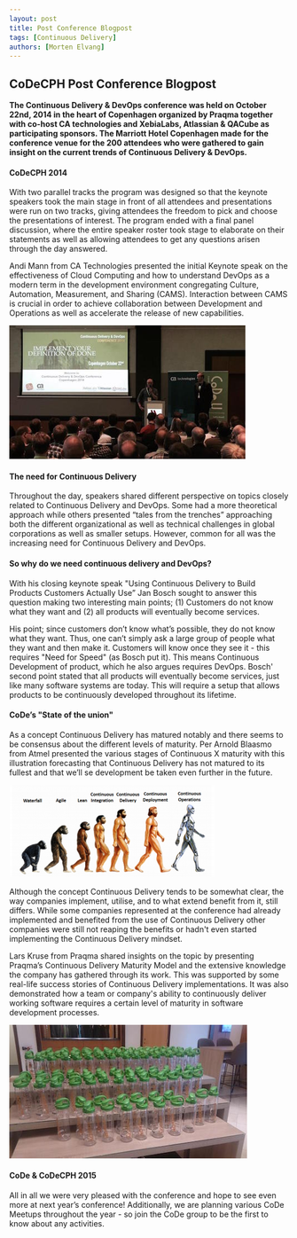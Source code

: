 ```yaml
---
layout: post
title: Post Conference Blogpost
tags: [Continuous Delivery]
authors: [Morten Elvang]
---
```


## CoDeCPH Post Conference Blogpost

**The Continuous Delivery & DevOps conference was held on October 22nd, 2014 in the heart of Copenhagen organized by Praqma together with co-host CA technologies and XebiaLabs, Atlassian & QACube as participating sponsors. The Marriott Hotel Copenhagen made for the conference venue for the 200 attendees who were gathered to gain insight on the current trends of Continuous Delivery & DevOps.**


#### CoDeCPH 2014

With two parallel tracks the program was designed so that the keynote speakers took the main stage in front of all attendees and presentations were run on two tracks, giving attendees the freedom to pick and choose the presentations of interest. The program ended with a final panel discussion, where the entire speaker roster took stage to elaborate on their statements as well as allowing attendees to get any questions arisen through the day answered.

Andi Mann from CA Technologies presented the initial Keynote speak on the effectiveness of Cloud Computing and how to understand DevOps as a modern term in the development environment congregating Culture, Automation, Measurement, and Sharing (CAMS). Interaction between CAMS is crucial in order to achieve collaboration between Development and Operations as well as accelerate the release of new capabilities.

![Evolution of Continuous Delivery](/images/welcome.jpg)

#### The need for Continuous Delivery
Throughout the day, speakers shared different perspective on topics closely related to Continuous Delivery and DevOps. Some had a more theoretical approach while others presented “tales from the trenches” approaching both the different organizational as well as technical challenges in global corporations as well as smaller setups. However, common for all was the increasing need for Continuous Delivery and DevOps.

#### So why do we need continuous delivery and DevOps?
With his closing keynote speak "Using Continuous Delivery to Build Products Customers Actually Use” Jan Bosch sought to answer this question making two interesting main points; (1) Customers do not know what they want and (2) all products will eventually become services.

His point; since customers don’t know what’s possible, they do not know what they want. Thus, one can’t simply ask a large group of people what they want and then make it. Customers will know once they see it - this requires "Need for Speed" (as Bosch put it). This means Continuous Development of product, which he also argues requires DevOps.
Bosch' second point stated that all products will eventually become services, just like many software systems are today. This will require a setup that allows products to be continuously developed throughout its lifetime.

#### CoDe’s "State of the union"
As a concept Continuous Delivery has matured notably and there seems to be consensus about the different levels of maturity. Per Arnold Blaasmo from Atmel presented the various stages of Continuous X maturity with this illustration forecasting that Continuous Delivery has not matured to its fullest and that we’ll se development be taken even further in the future.

![Evolution of Continuous Delivery](/images/evolution.jpg)

Although the concept Continuous Delivery tends to be somewhat clear, the way companies implement, utilise, and to what extend benefit from it, still differs. While some companies represented at the conference had already implemented and benefited from the use of Continuous Delivery other companies were still not reaping the benefits or hadn't even started implementing the Continuous Delivery mindset.

Lars Kruse from Praqma shared insights on the topic by presenting Praqma’s Continuous Delivery Maturity Model and the extensive knowledge the company has gathered through its work. This was supported by some real-life success stories of Continuous Delivery implementations. It was also demonstrated how a team or company's ability to continuously deliver working software requires a certain level of maturity in software development processes.

![Conference SWAG](/images/giveaway.jpg)

#### CoDe & CoDeCPH 2015
All in all we were very pleased with the conference and hope to see even more at next year’s conference! Additionally, we are planning various CoDe Meetups throughout the year - so join the CoDe group to be the first to know about any activities.
